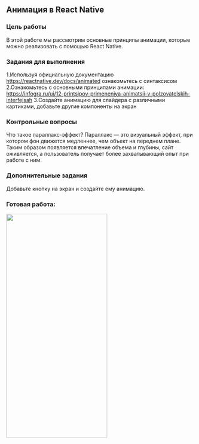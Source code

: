 ## Анимация в React Native

### Цель работы

В этой работе мы рассмотрим основные принципы анимации, которые можно реализовать с помощью React Native.

### Задания для выполнения

1.Используя официальную документацию https://reactnative.dev/docs/animated ознакомьтесь с синтаксисом 2.Ознакомьтесь с
основными принципами анимации: https://infogra.ru/ui/12-printsipov-primeneniya-animatsii-v-polzovatelskih-interfejsah
3.Создайте анимацию для слайдера с различными картиками, добавьте другие компоненты на экран

### Контрольные вопросы

Что такое параллакс-эффект? Параллакс — это визуальный эффект, при котором фон движется медленнее, чем объект на
переднем плане. Таким образом появляется впечатление объема и глубины, сайт оживляется, а пользователь получает более
захватывающий опыт при работе с ним.

### Дополнительные задания

Добавьте кнопку на экран и создайте ему анимацию.

### Готовая работа:

<img src = "ezgif-5-af7a8e2ed8.gif" width="270" height="600" />
